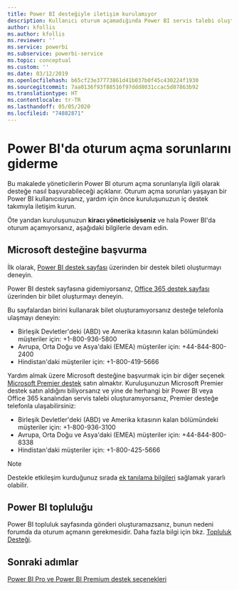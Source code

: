 ```yaml
---
title: Power BI desteğiyle iletişim kurulamıyor
description: Kullanıcı oturum açamadığında Power BI servis talebi oluşturmaya yönelik geçici çözümler
author: kfollis
ms.author: kfollis
ms.reviewer: ''
ms.service: powerbi
ms.subservice: powerbi-service
ms.topic: conceptual
ms.custom: ''
ms.date: 03/12/2019
ms.openlocfilehash: b65cf23e37773861d41b037b0f45c430224f1930
ms.sourcegitcommit: 7aa0136f93f88516f97ddd8031ccac5d07863b92
ms.translationtype: HT
ms.contentlocale: tr-TR
ms.lasthandoff: 05/05/2020
ms.locfileid: "74882871"
---
```

# <a name="troubleshooting-sign-in-issues-for-power-bi"></a>Power BI'da oturum açma sorunlarını giderme

Bu makalede yöneticilerin Power BI oturum açma sorunlarıyla ilgili olarak desteğe nasıl başvurabileceği açıklanır. Oturum açma sorunları yaşayan bir Power BI kullanıcısıysanız, yardım için önce kuruluşunuzun iç destek takımıyla iletişim kurun.

Öte yandan kuruluşunuzun **kiracı yöneticisiyseniz** ve hala Power BI'da oturum açamıyorsanız, aşağıdaki bilgilerle devam edin.

## <a name="contact-microsoft-support"></a>Microsoft desteğine başvurma

İlk olarak, [Power BI destek sayfası](https://powerbi.microsoft.com/support/) üzerinden bir destek bileti oluşturmayı deneyin.

Power BI destek sayfasına gidemiyorsanız, [Office 365 destek sayfası](https://support.office.com/home/contact) üzerinden bir bilet oluşturmayı deneyin.

Bu sayfalardan birini kullanarak bilet oluşturamıyorsanız desteğe telefonla ulaşmayı deneyin:

* Birleşik Devletler'deki (ABD) ve Amerika kıtasının kalan bölümündeki müşteriler için: +1-800-936-5800
* Avrupa, Orta Doğu ve Asya'daki (EMEA) müşteriler için: +44-844-800-2400
* Hindistan'daki müşteriler için: +1-800-419-5666

Yardım almak üzere Microsoft desteğine başvurmak için bir diğer seçenek [Microsoft Premier destek](https://support.microsoft.com/premier) satın almaktır. Kuruluşunuzun Microsoft Premier destek satın aldığını biliyorsanız ve yine de herhangi bir Power BI veya Office 365 kanalından servis talebi oluşturamıyorsanız, Premier desteğe telefonla ulaşabilirsiniz:

* Birleşik Devletler'deki (ABD) ve Amerika kıtasının kalan bölümündeki müşteriler için: +1-800-936-3100
* Avrupa, Orta Doğu ve Asya'daki (EMEA) müşteriler için: +44-844-800-8338
* Hindistan'daki müşteriler için: +1-800-425-5666

> [!Note]
> Destekle etkileşim kurduğunuz sırada [ek tanılama bilgileri](service-admin-capturing-additional-diagnostic-information-for-power-bi.md) sağlamak yararlı olabilir.

## <a name="power-bi-community"></a>Power BI topluluğu

Power BI topluluk sayfasında gönderi oluşturamazsanız, bunun nedeni forumda da oturum açmanın gerekmesidir. Daha fazla bilgi için bkz. [Topluluk Desteği](https://community.powerbi.com/t5/Community-Support/ct-p/PBI_CommunitySupport).

## <a name="next-steps"></a>Sonraki adımlar

[Power BI Pro ve Power BI Premium destek seçenekleri](service-support-options.md)
